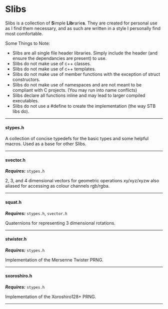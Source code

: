 # Slibs

 Slibs is a collection of **S**imple **Lib**rarie**s**. They are created for personal use as I find them necessary, and as such are written in a style I personally find most comfortable.  
 
 Some Things to Note:
 - Slibs are all single file header libraries. Simply include the header (and ensure the dependancies are present) to use.
 - Slibs do not make use of c++ classes.
 - Slibs do not make use of c++ templates.
 - Slibs do not make use of member functions with the exception of struct constructors.
 - Slibs do not make use of namespaces and are not meant to be compliant with C projects. (You may run into name conflicts)
 - Slibs declare all functions inline and may lead to larger compiled executables.
 - Slibs do not use a #define to create the implementation (the way STB libs do).

---
#### stypes.h
 A collection of concise typedefs for the basic types and some helpful macros. Used as a base for other Slibs.
 
---
#### svector.h
 ***Requires:*** `stypes.h`
 
 2, 3, and 4 dimensional vectors for geometric operations xy/xyz/xyzw also aliased for accessing as colour channels rgb/rgba.
 
---
#### squat.h
 ***Requires:*** `stypes.h`, `svector.h`

 Quaternions for representing 3 dimensional rotations.
 
---
#### stwister.h
 ***Requires:*** `stypes.h`

 Implementation of the Mersenne Twister PRNG.
 
---
#### sxoroshiro.h
 ***Requires:*** `stypes.h`

 Implementation of the Xoroshiro128+ PRNG.
 
---
